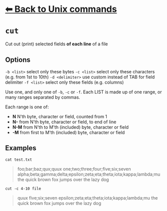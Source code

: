 # [⬅ Back	to Unix commands](Unix.md)
# `cut`
Cut out (print) selected fields __of each line__ of a file

## Options
`-b <list>` select only these bytes
`-c <list>` select only these characters (e.g. from 1st to 10th)
`-d <delimiter>` use custom <delimiter> instead of TAB for field delimiter
`-f <list>` select  only  these  fields (e.g. columns)

Use  one,  and  only  one  of  `-b`, `-c` or `-f`.  Each LIST is made up of one range, or many ranges separated by commas.

Each range is one of:
* __N__      N'th byte, character or field, counted from 1
* __N-__     from N'th byte, character or field, to end of line
* __N-M__    from N'th to M'th (included) byte, character or field
* __-M__     from first to M'th (included) byte, character or field

## Examples
`cat test.txt`
> foo;bar;baz;qux;quux
one;two;three;four;five;six;seven
alpha;beta;gamma;delta;epsilon;zeta;eta;theta;iota;kappa;lambda;mu
the quick brown fox jumps over the lazy dog

`cut -c 4-10 file`
> quux
five;six;seven
epsilon;zeta;eta;theta;iota;kappa;lambda;mu
the quick brown fox jumps over the lazy dog
